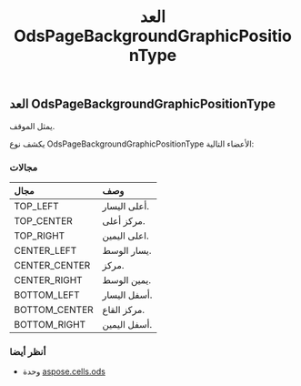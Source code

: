 ﻿---
title: العد OdsPageBackgroundGraphicPositionType
second_title: Aspose.Cells for Python via .NET API المراجع
description:
type: docs
weight: 60
url: /ar/python-net/aspose.cells.ods/odspagebackgroundgraphicpositiontype/
is_root: false
---
##  العد OdsPageBackgroundGraphicPositionType
يمثل الموقف.



يكشف نوع OdsPageBackgroundGraphicPositionType الأعضاء التالية:

###  مجالات
| مجال| وصف|
| :- | :- |
| TOP_LEFT | أعلى اليسار.|
| TOP_CENTER | مركز أعلى.|
| TOP_RIGHT | اعلى اليمين.|
| CENTER_LEFT |يسار الوسط.|
| CENTER_CENTER | مركز.|
| CENTER_RIGHT | يمين الوسط.|
| BOTTOM_LEFT | أسفل اليسار.|
| BOTTOM_CENTER | مركز القاع.|
| BOTTOM_RIGHT | أسفل اليمين.|



###  أنظر أيضا
* وحدة [aspose.cells.ods](..)
